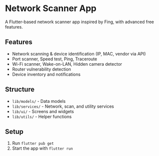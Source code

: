 # Network Scanner App

A Flutter-based network scanner app inspired by Fing, with advanced free features.

## Features

- Network scanning & device identification (IP, MAC, vendor via API)
- Port scanner, Speed test, Ping, Traceroute
- Wi-Fi scanner, Wake-on-LAN, Hidden camera detector
- Router vulnerability detection
- Device inventory and notifications

## Structure

- `lib/models/` - Data models
- `lib/services/` - Network, scan, and utility services
- `lib/ui/` - Screens and widgets
- `lib/utils/` - Helper functions

## Setup

1. Run `flutter pub get`
2. Start the app with `flutter run`